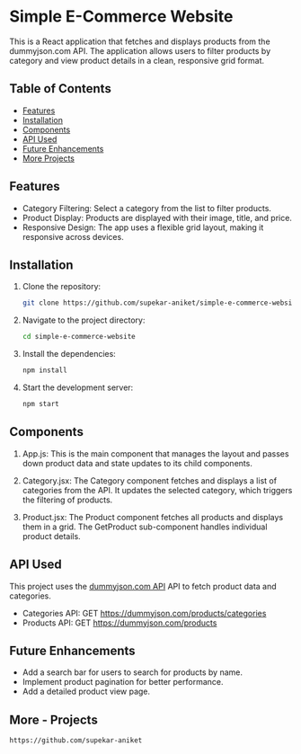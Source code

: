 # Simple E-Commerce Website

This is a React application that fetches and displays products from the dummyjson.com API. The application allows users to filter products by category and view product details in a clean, responsive grid format.


## Table of Contents

- [Features](#features)
- [Installation](#installation)
- [Components](#components)
- [API Used](#api-used)
- [Future Enhancements](#Future-Enhancements)
- [More Projects](#More-Projects)
  

## Features

- Category Filtering: Select a category from the list to filter products.
- Product Display: Products are displayed with their image, title, and price.
- Responsive Design: The app uses a flexible grid layout, making it responsive across devices.


## Installation

1. Clone the repository:

   ```bash
   git clone https://github.com/supekar-aniket/simple-e-commerce-website.git

2. Navigate to the project directory:
   
   ```sh
   cd simple-e-commerce-website

3. Install the dependencies:

   ```sh
   npm install

4. Start the development server:

   ```sh
   npm start
   

## Components

1. App.js:  This is the main component that manages the layout and passes down product data and state updates to its child components.

2. Category.jsx: The Category component fetches and displays a list of categories from the API. It updates the selected category, which triggers the filtering of products.

3. Product.jsx:  The Product component fetches all products and displays them in a grid. The GetProduct sub-component handles individual product details.

## API Used

This project uses the [dummyjson.com API](https://dummyjson.com/) API to fetch product data and categories.

  - Categories API: GET https://dummyjson.com/products/categories
  - Products API: GET https://dummyjson.com/products

## Future Enhancements

  - Add a search bar for users to search for products by name.
  - Implement product pagination for better performance.
  - Add a detailed product view page.


## More - Projects

```sh
https://github.com/supekar-aniket
